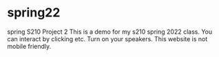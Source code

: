 # spring22
spring S210 Project 2
This is a demo for my s210 spring 2022 class. You can interact by clicking etc. Turn on your speakers. This website is not mobile friendly.
